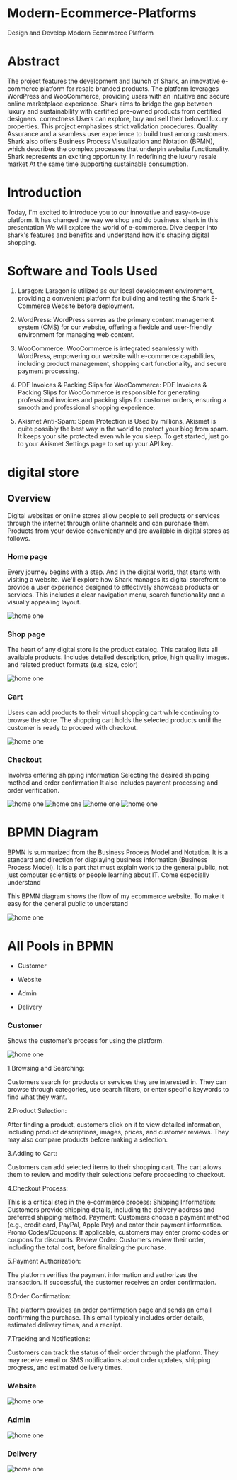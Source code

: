 # Modern-Ecommerce-Platforms
Design and Develop Modern Ecommerce Plafform

# Abstract

The project features the development and launch of Shark, an innovative e-commerce platform for resale branded products.  The platform leverages WordPress and WooCommerce, providing users with an intuitive and secure online marketplace experience. Shark aims to bridge the gap between luxury and sustainability with certified pre-owned products from certified designers.  correctness  Users can explore, buy and sell their beloved luxury properties.  This project emphasizes strict validation procedures.  Quality Assurance  and a seamless user experience to build trust among customers. Shark also offers Business Process Visualization and Notation (BPMN), which describes the complex processes that underpin website functionality. Shark represents an exciting opportunity.  In redefining the luxury resale market  At the same time supporting sustainable consumption.

# Introduction

Today, I'm excited to introduce you to our innovative and easy-to-use platform. It has changed the way we shop and do business. shark in this presentation We will explore the world of e-commerce. Dive deeper into shark's features and benefits and understand how it's shaping digital shopping.

# Software and Tools Used

1. Laragon: Laragon is utilized as our local development environment, providing a convenient platform for building and testing the Shark E-Commerce Website before deployment.

2. WordPress: WordPress serves as the primary content management system (CMS) for our website, offering a flexible and user-friendly environment for managing web content.

2. WooCommerce: WooCommerce is integrated seamlessly with WordPress, empowering our website with e-commerce capabilities, including product management, shopping cart functionality, and secure payment processing.

3. PDF Invoices & Packing Slips for WooCommerce: PDF Invoices & Packing Slips for WooCommerce is responsible for generating professional invoices and packing slips for customer orders, ensuring a smooth and professional shopping experience.

4. Akismet Anti-Spam: Spam Protection is Used by millions, Akismet is quite possibly the best way in the world to protect your blog from spam. It keeps your site protected even while you sleep. To get started, just go to your Akismet Settings page to set up your API key.

# digital store

## Overview 

Digital websites or online stores allow people to sell products or services through the internet through online channels and can purchase them. Products from your device conveniently and are available in digital stores as follows.

### Home page
Every journey begins with a step. And in the digital world, that starts with visiting a website. We'll explore how Shark manages its digital storefront to provide a user experience designed to effectively showcase products or services. This includes a clear navigation menu, search functionality and a visually appealing layout.

![home one](img/homepage.png)

### Shop page
The heart of any digital store is the product catalog. This catalog lists all available products. Includes detailed description, price, high quality images. and related product formats (e.g. size, color)

![home one](img/shoppage.png)

### Cart
Users can add products to their virtual shopping cart while continuing to browse the store. The shopping cart holds the selected products until the customer is ready to proceed with checkout.

![home one](img/Cart.png)

### Checkout
Involves entering shipping information Selecting the desired shipping method and order confirmation It also includes payment processing and order verification.

![home one](img/Checkout.1.png)
![home one](img/Checkout.2.png)
![home one](img/Checkout.3.png)
![home one](img/Checkout.4.png)

# BPMN Diagram

BPMN is summarized from the Business Process Model and Notation. It is a standard and direction for displaying business information (Business Process Model). It is a part that must explain work to the general public, not just computer scientists or people learning about IT. Come especially understand

This BPMN diagram shows the flow of my ecommerce website. To make it easy for the general public to understand

![home one](img/D.1.jpg)

# All Pools in BPMN

- Customer

- Website

- Admin

- Delivery

### Customer

Shows the customer's process for using the platform.

![home one](img/D.2.jpg)

1.Browsing and Searching:

Customers search for products or services they are interested in. They can browse through categories, use search filters, or enter specific keywords to find what they want.

2.Product Selection:

After finding a product, customers click on it to view detailed information, including product descriptions, images, prices, and customer reviews. They may also compare products before making a selection.

3.Adding to Cart:

Customers can add selected items to their shopping cart. The cart allows them to review and modify their selections before proceeding to checkout.

4.Checkout Process:

This is a critical step in the e-commerce process:
Shipping Information: Customers provide shipping details, including the delivery address and preferred shipping method.
Payment: Customers choose a payment method (e.g., credit card, PayPal, Apple Pay) and enter their payment information.
Promo Codes/Coupons: If applicable, customers may enter promo codes or coupons for discounts.
Review Order: Customers review their order, including the total cost, before finalizing the purchase.

5.Payment Authorization:

The platform verifies the payment information and authorizes the transaction. If successful, the customer receives an order confirmation.

6.Order Confirmation:

The platform provides an order confirmation page and sends an email confirming the purchase. This email typically includes order details, estimated delivery times, and a receipt.

7.Tracking and Notifications:

Customers can track the status of their order through the platform. They may receive email or SMS notifications about order updates, shipping progress, and estimated delivery times.

### Website

![home one](img/D.3.jpg)

### Admin

![home one](img/D.4.jpg)

### Delivery

![home one](img/D.5.jpg)

